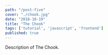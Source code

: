 ```yaml
---
path: "/post-five"
cover: "./chook.jpg"
date: "2018-10-19"
title: "The Chook"
tags: ['tutorial', 'javascript', 'frontend']
published: true
---
```

Description of The Chook.